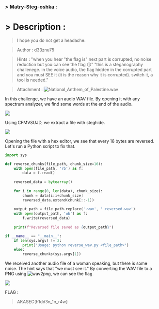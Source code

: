 ### > Matry-Steg-oshka :

# > Description :

> I hope you do not get a headache.

> Author : d33znu75

> Hints :
>   "when you hear "the flag is" next part is corrupted, no noise reduction but you can see the flag 😘"
>   "this is a steganography challenege. in the voice audio, the flag hidden in the corrupted part and you must SEE it (it is the reason why it is corrupted). switch it, a tool is needed."

> Attachment : ![National_Anthem_of_Palestine.wav](https://www.mediafire.com/file/fp0141309t0y1kh/National_Anthem_of_Palestine.wav/file)

In this challenge, we have an audio WAV file. By opening it with any spectrum analyzer, we find some words at the end of the audio.

![](./images/)

Using CFMVSUJD, we extract a file with steghide.

![](./images/)

Opening the file with a hex editor, we see that every 16 bytes are reversed. Let's run a Python script to fix that.

```py
import sys

def reverse_chunks(file_path, chunk_size=16):
    with open(file_path, 'rb') as f:
        data = f.read()
    
    reversed_data = bytearray()
    
    for i in range(0, len(data), chunk_size):
        chunk = data[i:i+chunk_size]
        reversed_data.extend(chunk[::-1])
    
    output_path = file_path.replace('.wav', '_reversed.wav')
    with open(output_path, 'wb') as f:
        f.write(reversed_data)
    
    print(f"Reversed file saved as {output_path}")

if __name__ == "__main__":
    if len(sys.argv) != 2:
        print("Usage: python reverse_wav.py <file_path>")
    else:
        reverse_chunks(sys.argv[1])
```

We received another audio file of a woman speaking, but there is some noise. The hint says that "we must see it." By converting the WAV file to a PNG using ![wav2png](https://directmusic.me/wav2png/), we can see the flag.

![](./images/)

FLAG : 
> AKASEC{h1dd3n_1n_r4w}